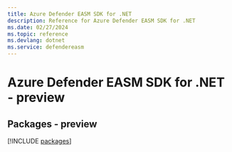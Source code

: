 ```yaml
---
title: Azure Defender EASM SDK for .NET
description: Reference for Azure Defender EASM SDK for .NET
ms.date: 02/27/2024
ms.topic: reference
ms.devlang: dotnet
ms.service: defendereasm
---
```

# Azure Defender EASM SDK for .NET - preview
## Packages - preview
[!INCLUDE [packages](defender-easm-index.md)]